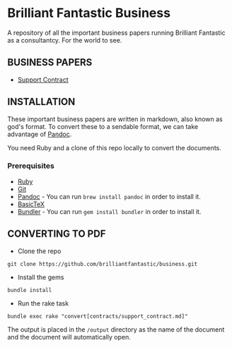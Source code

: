 Brilliant Fantastic Business
============================

A repository of all the important business papers running Brilliant Fantastic as a consultantcy. For the world to see.

## BUSINESS PAPERS

* [Support Contract](contracts/support_contract.md)

## INSTALLATION

These important business papers are written in markdown, also known as god's format. To convert these to a sendable format, we can take advantage of [Pandoc](http://pandoc.org/).

You need Ruby and a clone of this repo locally to convert the documents.

### Prerequisites

* [Ruby](http://ruby-lang.org)
* [Git](https://git-scm.com/)
* [Pandoc](http://pandoc.org) - You can run `brew install pandoc` in order to install it.
* [BasicTeX](http://www.tug.org/mactex/morepackages.html)
* [Bundler](http://bundler.io/) - You can run `gem install bundler` in order to install it.

## CONVERTING TO PDF

* Clone the repo

```
git clone https://github.com/brilliantfantastic/business.git
```

* Install the gems

```
bundle install
```

* Run the rake task

```
bundle exec rake "convert[contracts/support_contract.md]"
```

The output is placed in the `/output` directory as the name of the document and the document will automatically open.
